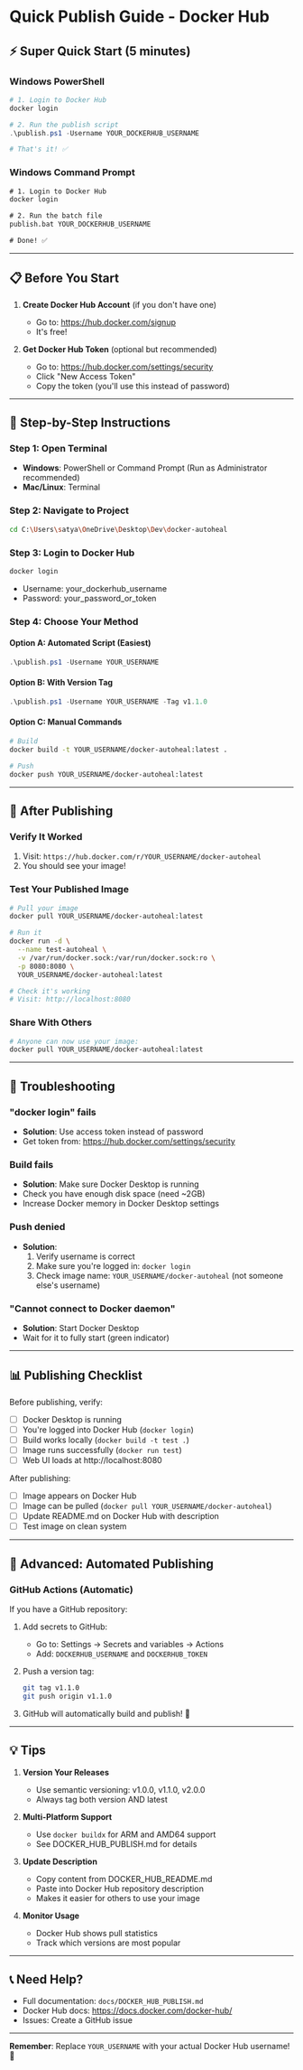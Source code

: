 # Quick Publish Guide - Docker Hub

## ⚡ Super Quick Start (5 minutes)

### Windows PowerShell
```powershell
# 1. Login to Docker Hub
docker login

# 2. Run the publish script
.\publish.ps1 -Username YOUR_DOCKERHUB_USERNAME

# That's it! ✅
```

### Windows Command Prompt
```cmd
# 1. Login to Docker Hub
docker login

# 2. Run the batch file
publish.bat YOUR_DOCKERHUB_USERNAME

# Done! ✅
```

---

## 📋 Before You Start

1. **Create Docker Hub Account** (if you don't have one)
   - Go to: https://hub.docker.com/signup
   - It's free!

2. **Get Docker Hub Token** (optional but recommended)
   - Go to: https://hub.docker.com/settings/security
   - Click "New Access Token"
   - Copy the token (you'll use this instead of password)

---

## 🎯 Step-by-Step Instructions

### Step 1: Open Terminal
- **Windows**: PowerShell or Command Prompt (Run as Administrator recommended)
- **Mac/Linux**: Terminal

### Step 2: Navigate to Project
```bash
cd C:\Users\satya\OneDrive\Desktop\Dev\docker-autoheal
```

### Step 3: Login to Docker Hub
```bash
docker login
```
- Username: your_dockerhub_username
- Password: your_password_or_token

### Step 4: Choose Your Method

#### Option A: Automated Script (Easiest)
```powershell
.\publish.ps1 -Username YOUR_USERNAME
```

#### Option B: With Version Tag
```powershell
.\publish.ps1 -Username YOUR_USERNAME -Tag v1.1.0
```

#### Option C: Manual Commands
```bash
# Build
docker build -t YOUR_USERNAME/docker-autoheal:latest .

# Push
docker push YOUR_USERNAME/docker-autoheal:latest
```

---

## 🎉 After Publishing

### Verify It Worked
1. Visit: `https://hub.docker.com/r/YOUR_USERNAME/docker-autoheal`
2. You should see your image!

### Test Your Published Image
```bash
# Pull your image
docker pull YOUR_USERNAME/docker-autoheal:latest

# Run it
docker run -d \
  --name test-autoheal \
  -v /var/run/docker.sock:/var/run/docker.sock:ro \
  -p 8080:8080 \
  YOUR_USERNAME/docker-autoheal:latest

# Check it's working
# Visit: http://localhost:8080
```

### Share With Others
```bash
# Anyone can now use your image:
docker pull YOUR_USERNAME/docker-autoheal:latest
```

---

## 🔧 Troubleshooting

### "docker login" fails
- **Solution**: Use access token instead of password
- Get token from: https://hub.docker.com/settings/security

### Build fails
- **Solution**: Make sure Docker Desktop is running
- Check you have enough disk space (need ~2GB)
- Increase Docker memory in Docker Desktop settings

### Push denied
- **Solution**: 
  1. Verify username is correct
  2. Make sure you're logged in: `docker login`
  3. Check image name: `YOUR_USERNAME/docker-autoheal` (not someone else's username)

### "Cannot connect to Docker daemon"
- **Solution**: Start Docker Desktop
- Wait for it to fully start (green indicator)

---

## 📊 Publishing Checklist

Before publishing, verify:
- [ ] Docker Desktop is running
- [ ] You're logged into Docker Hub (`docker login`)
- [ ] Build works locally (`docker build -t test .`)
- [ ] Image runs successfully (`docker run test`)
- [ ] Web UI loads at http://localhost:8080

After publishing:
- [ ] Image appears on Docker Hub
- [ ] Image can be pulled (`docker pull YOUR_USERNAME/docker-autoheal`)
- [ ] Update README.md on Docker Hub with description
- [ ] Test image on clean system

---

## 🚀 Advanced: Automated Publishing

### GitHub Actions (Automatic)
If you have a GitHub repository:

1. Add secrets to GitHub:
   - Go to: Settings → Secrets and variables → Actions
   - Add: `DOCKERHUB_USERNAME` and `DOCKERHUB_TOKEN`

2. Push a version tag:
   ```bash
   git tag v1.1.0
   git push origin v1.1.0
   ```

3. GitHub will automatically build and publish! 🎉

---

## 💡 Tips

1. **Version Your Releases**
   - Use semantic versioning: v1.0.0, v1.1.0, v2.0.0
   - Always tag both version AND latest

2. **Multi-Platform Support**
   - Use `docker buildx` for ARM and AMD64 support
   - See DOCKER_HUB_PUBLISH.md for details

3. **Update Description**
   - Copy content from DOCKER_HUB_README.md
   - Paste into Docker Hub repository description
   - Makes it easier for others to use your image

4. **Monitor Usage**
   - Docker Hub shows pull statistics
   - Track which versions are most popular

---

## 📞 Need Help?

- Full documentation: `docs/DOCKER_HUB_PUBLISH.md`
- Docker Hub docs: https://docs.docker.com/docker-hub/
- Issues: Create a GitHub issue

---

**Remember**: Replace `YOUR_USERNAME` with your actual Docker Hub username! 🎯

